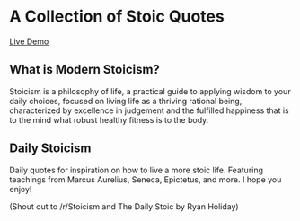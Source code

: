 # A Collection of Stoic Quotes

[Live Demo](https://nataliepina.github.io/stoic-quote/)


## What is Modern Stoicism?

Stoicism is a philosophy of life, a practical guide to applying wisdom to your daily choices, focused on living life as a thriving rational being, characterized by excellence in judgement and the fulfilled happiness that is to the mind what robust healthy fitness is to the body.

## Daily Stoicism

Daily quotes for inspiration on how to live a more stoic life. Featuring teachings from Marcus Aurelius, Seneca, Epictetus, and more. I hope you enjoy! 


(Shout out to /r/Stoicism and The Daily Stoic by Ryan Holiday)